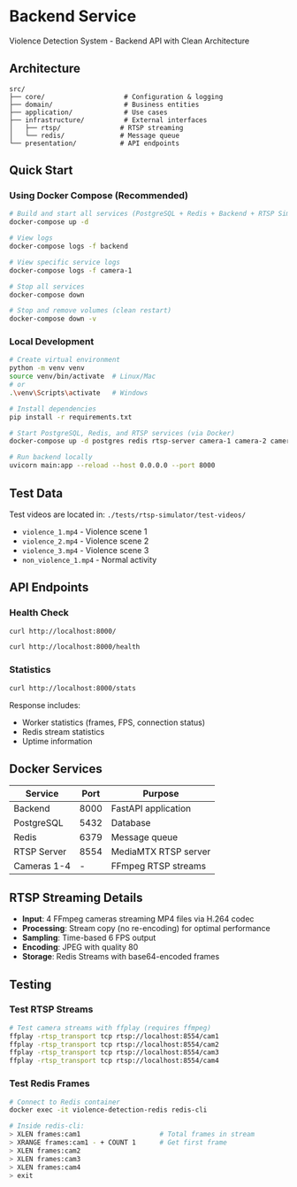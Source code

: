 # Backend Service

Violence Detection System - Backend API with Clean Architecture

## Architecture

```
src/
├── core/                    # Configuration & logging
├── domain/                  # Business entities
├── application/             # Use cases
├── infrastructure/          # External interfaces
│   ├── rtsp/               # RTSP streaming
│   └── redis/              # Message queue
└── presentation/           # API endpoints
```

## Quick Start

### Using Docker Compose (Recommended)

```bash
# Build and start all services (PostgreSQL + Redis + Backend + RTSP Simulator)
docker-compose up -d

# View logs
docker-compose logs -f backend

# View specific service logs
docker-compose logs -f camera-1

# Stop all services
docker-compose down

# Stop and remove volumes (clean restart)
docker-compose down -v
```

### Local Development

```bash
# Create virtual environment
python -m venv venv
source venv/bin/activate  # Linux/Mac
# or
.\venv\Scripts\activate   # Windows

# Install dependencies
pip install -r requirements.txt

# Start PostgreSQL, Redis, and RTSP services (via Docker)
docker-compose up -d postgres redis rtsp-server camera-1 camera-2 camera-3 camera-4

# Run backend locally
uvicorn main:app --reload --host 0.0.0.0 --port 8000
```

## Test Data

Test videos are located in: `./tests/rtsp-simulator/test-videos/`

- `violence_1.mp4` - Violence scene 1
- `violence_2.mp4` - Violence scene 2
- `violence_3.mp4` - Violence scene 3
- `non_violence_1.mp4` - Normal activity

## API Endpoints

### Health Check
```bash
curl http://localhost:8000/

curl http://localhost:8000/health
```

### Statistics
```bash
curl http://localhost:8000/stats
```

Response includes:
- Worker statistics (frames, FPS, connection status)
- Redis stream statistics
- Uptime information

## Docker Services

| Service | Port | Purpose |
|---------|------|---------|
| Backend | 8000 | FastAPI application |
| PostgreSQL | 5432 | Database |
| Redis | 6379 | Message queue |
| RTSP Server | 8554 | MediaMTX RTSP server |
| Cameras 1-4 | - | FFmpeg RTSP streams |

## RTSP Streaming Details

- **Input**: 4 FFmpeg cameras streaming MP4 files via H.264 codec
- **Processing**: Stream copy (no re-encoding) for optimal performance
- **Sampling**: Time-based 6 FPS output
- **Encoding**: JPEG with quality 80
- **Storage**: Redis Streams with base64-encoded frames

## Testing

### Test RTSP Streams

```bash
# Test camera streams with ffplay (requires ffmpeg)
ffplay -rtsp_transport tcp rtsp://localhost:8554/cam1
ffplay -rtsp_transport tcp rtsp://localhost:8554/cam2
ffplay -rtsp_transport tcp rtsp://localhost:8554/cam3
ffplay -rtsp_transport tcp rtsp://localhost:8554/cam4
```

### Test Redis Frames

```bash
# Connect to Redis container
docker exec -it violence-detection-redis redis-cli

# Inside redis-cli:
> XLEN frames:cam1                    # Total frames in stream
> XRANGE frames:cam1 - + COUNT 1      # Get first frame
> XLEN frames:cam2
> XLEN frames:cam3
> XLEN frames:cam4
> exit
```
